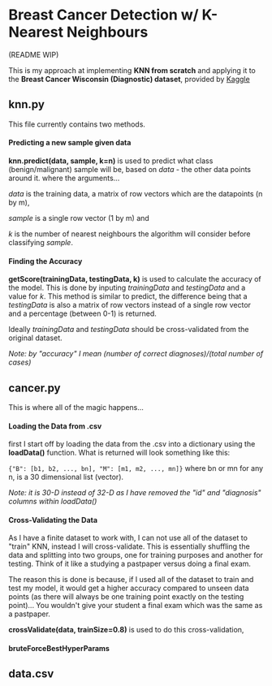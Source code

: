 # Breast Cancer Detection w/ K-Nearest Neighbours
(README WIP)

This is my approach at implementing **KNN from scratch** and applying it to the **Breast Cancer Wisconsin (Diagnostic) dataset**, provided by [Kaggle](https://www.kaggle.com/uciml/breast-cancer-wisconsin-data)

## knn.py
This file currently contains two methods.
#### Predicting a new sample given data
**knn.predict(data, sample, k=n)** is used to predict what class (benign/malignant) sample will be, based on *data* - the other data points around it. where the arguments...

*data* is the training data, a matrix of row vectors which are the datapoints (n by m),

*sample* is a single row vector (1 by m) and

*k* is the number of nearest neighbours the algorithm will consider before classifying *sample*.

#### Finding the Accuracy
**getScore(trainingData, testingData, k)** is used to calculate the accuracy of the model. This is done by inputing *trainingData* and *testingData* and a value for *k*. This method is similar to predict, the difference being that a *testingData* is also a matrix of row vectors instead of a single row vector and a percentage (between 0-1) is returned.

Ideally *trainingData* and *testingData* should be cross-validated from the original dataset.

*Note: by "accuracy" I mean (number of correct diagnoses)/(total number of cases)*

## cancer.py
This is where all of the magic happens...

#### Loading the Data from .csv
first I start off by loading the data from the .csv into a dictionary using the **loadData()** function. What is returned will look something like this:

```{"B": [b1, b2, ..., bn], "M": [m1, m2, ..., mn]}``` where bn or mn for any n, is a 30 dimensional list (vector). 

*Note: it is 30-D instead of 32-D as I have removed the "id" and "diagnosis" columns within loadData()*

#### Cross-Validating the Data
As I have a finite dataset to work with, I can not use all of the dataset to "train" KNN, instead I will cross-validate. This is essentially shuffling the data and splitting into two groups, one for training purposes and another for testing. Think of it like a studying a pastpaper versus doing a final exam.

The reason this is done is because, if I used all of the dataset to train and test my model, it would get a higher accuracy compared to unseen data points (as there will always be one training point exactly on the testing point)... You wouldn't give your student a final exam which was the same as a pastpaper.

**crossValidate(data, trainSize=0.8)** is used to do this cross-validation,


#### bruteForceBestHyperParams

## data.csv


